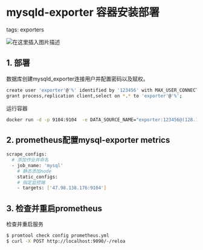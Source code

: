 # mysqld-exporter 容器安装部署
tags: exporters
<!-- catalog: ~mysqld-exporter~ -->

![在这里插入图片描述](https://i-blog.csdnimg.cn/blog_migrate/560715f7a1765bde038e74809b17726f.png)





##  1. 部署
数据库创建mysqld_exporter连接用户并配置密码以及赋权。

```bash
create user 'exporter'@'%' identified by '123456' with MAX_USER_CONNECTIONS 3 ;
grant process,replication client,select on *.* to 'exporter'@'%';
```
运行容器

```bash
docker run -d -p 9104:9104  -e DATA_SOURCE_NAME="exporter:123456@(128.196.0.98:3306)/" --name mysqld_exporter prom/mysqld-exporter:latest
```

## 2. prometheus配置mysql-exporter metrics

```bash
scrape_configs:
  # 添加作业并命名
  - job_name: 'mysql'
    # 静态添加node
    static_configs:
    # 指定监控端
    - targets: ['47.98.138.176:9104']
```
## 3. 检查并重启prometheus
检查并重启服务

```bash
$ promtool check config prometheus.yml 
$ curl -X POST http://localhost:9090/-/reloa
```

